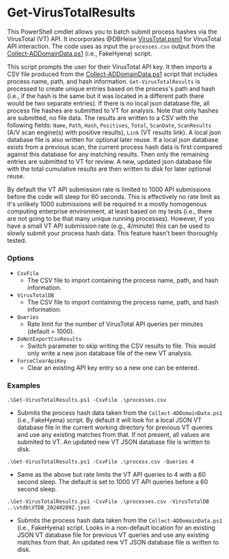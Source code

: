 # Get-VirusTotalResults
This PowerShell cmdlet allows you to batch submit process hashes via the VirusTotal (VT) API.  It incorporates @DBHeise [VirusTotal.psm1](https://github.com/DBHeise/Powershell/blob/master/Modules/VirusTotal/VirusTotal.psm1) for VirusTotal API interaction.  The code uses as input the `processes.csv` output from the [Collect-ADDomainData.ps1](https://github.com/bishoppebbles/Collect-ADDomainData) (i.e., FakeHyena) script.

This script prompts the user for their VirusTotal API key.  It then imports a CSV file produced from the [Collect-ADDomainData.ps1](https://github.com/bishoppebbles/Collect-ADDomainData) script that includes process name, path, and hash information.  `Get-VirusTotalResults` is processed to create unique entries based on the process's path and hash (i.e., if the hash is the same but it was located in a different path there would be two separate entries).  If there is no local json database file, all process file hashes are submitted to VT for analysis.  Note that only hashes are submitted, no file data.  The results are written to a CSV with the following fields: `Name`, `Path`, `Hash`, `Positives`, `Total`, `ScanDate`, `ScanResults` (A/V scan engine(s) with positive results), `Link` (VT results link).  A local json database file is also written for optional later reuse.  If a local json database exists from a previous scan, the current process hash data is first compared against this database for any matching results.  Then only the remaining entries are submitted to VT for review.  A new, updated json database file with the total cumulative results are then written to disk for later optional reuse.

By default the VT API submission rate is limited to 1000 API submissions before the code will sleep for 60 seconds.  This is effectively no rate limit as it's unlikely 1000 submissions will be required in a mostly homogenous computing enterprise environment, at least based on my tests (i.e., there are not going to be that many unique running processes).  However, if you have a small VT API submission rate (e.g., 4/minute) this can be used to slowly submit your process hash data.  This feature hasn't been thoroughly tested.  

### Options
* `CsvFile`
  * The CSV file to import containing the process name, path, and hash information.
* `VirusTotalDB`
  * The CSV file to import containing the process name, path, and hash information.
* `Queries`
  * Rate limit for the number of VirusTotal API queries per minutes (default = 1000).
* `DoNotExportCsvResults`
  * Switch parameter to skip writing the CSV results to file.  This would only write a new json database file of the new VT analysis.
* `ForceClearApiKey`
  * Clear an existing API key entry so a new one can be entered.

### Examples
`.\Get-VirusTotalResults.ps1 -CsvFile .\processes.csv`

* Submits the process hash data taken from the `Collect-ADDomainData.ps1` (i.e., FakeHyena) script.  By default it will look for a local JSON VT database file in the current working directory for previous VT queries and use any existing matches from that.  If not present, all values are submited to VT.  An updated new VT JSON database file is written to disk.

`.\Get-VirusTotalResults.ps1 -CsvFile .\process.csv -Queries 4`

* Same as the above but rate limits the VT API queries to 4 with a 60 second sleep.  The default is set to 1000 VT API queries before a 60 second sleep.

`.\Get-VirusTotalResults.ps1 -CsvFile .\processes.csv -VirusTotalDB ..\vtdb\VTDB_20240209Z.json`

* Submits the process hash data taken from the `Collect-ADDomainData.ps1` (i.e., FakeHyena) script.  Looks in a non-default location for an existing JSON VT database file for previous VT queries and use any existing matches from that.  An updated new VT JSON database file is written to disk.

